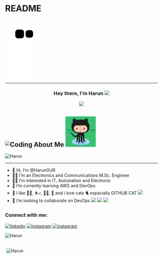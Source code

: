 # README

![snake svg](https://github.com/HRNGR/HRNGR/blob/output/github-contribution-grid-snake.svg)

---------------

<h3 align="center">Hey there, I'm Harun  <img src="https://media.giphy.com/media/hvRJCLFzcasrR4ia7z/giphy.gif" width="28">

<a href="#"><img width="50%" height="auto" src="![image](https://user-images.githubusercontent.com/96360040/158347720-eccfe991-1374-49d0-a3b7-3047b362fe7c.png)" height="75px"/></a>

## <img alt="Coding" width="100" height="100" src="https://media-exp1.licdn.com/dms/image/C5603AQFkmiGOd9S9dg/profile-displayphoto-shrink_800_800/0/1641839805384?e=1652918400&v=beta&t=UckwfzJ2JEYBriMqDmApb6oAEiAZq3gJv_nsgE5LqKE" width="15%"> About Me <img alt="Coding" width="100" height="100" src="https://raw.githubusercontent.com/Potential17/Potential17/master/github-logo-octocat-.gif" >
  <p align="left"> <img src="https://komarev.com/ghpvc/?username=HRNGR&label=Profile%20views&color=129e00&style=plastic" alt="Harun" /> </p>
<hr>
  
- 👋 Hi, I’m @HarunGUR
- 👨‍🎓 I’m an Electronics and Communications M.Sc. Engineer
- 👨‍🏫 I’m interested in IT, Automation and Electronic
- 👀 I’m currently learning AWS and DevOps 
- 🥇 I like 🏊‍♂, ⛹‍♂, 🚵‍♂, 🎣 and i love cats 🐈 expacially GITHUB CAT <img src="https://user-images.githubusercontent.com/96360040/158361364-108b1c19-f72a-46b7-bc6a-e0f43ad2c8fa.png" width="4%">
- 💞️ I’m looking to collaborate on DevOps <img src="https://logos-world.net/wp-content/uploads/2021/08/Amazon-Web-Services-AWS-Emblem.png" width="4%"> <img src="https://cdn.wmaraci.com/nedir/Microsoft-Azure.png" width="4%"> <img src="https://1000logos.net/wp-content/uploads/2020/05/Logo-Google-Cloud.jpg" width="4%">

## <h3 align="left">Connect with me:</h3>
<p align="left">

  [<img align="center" src="https://upload.wikimedia.org/wikipedia/commons/thumb/c/ca/LinkedIn_logo_initials.png/600px-LinkedIn_logo_initials.png" color="white" alt="linkedin" height="30" width="40" />](https://linkedin.com/in/harun-gür-98190267/)
 [<img align="center" src="https://upload.wikimedia.org/wikipedia/commons/thumb/5/58/Instagram-Icon.png/600px-Instagram-Icon.png?20190314235631" background-color="white" alt="instagram" height="30" width="40" />](https://instagram.com/gurharun)
 [<img align="center" src="https://upload.wikimedia.org/wikipedia/commons/thumb/7/7e/Gmail_icon_%282020%29.svg/512px-Gmail_icon_%282020%29.svg.png?20201210105308" background-color="white" alt="instagram" height="30" width="40" />](mailto:gurharun@gmail.com)

<p><img  align="left" src="https://github-readme-stats.vercel.app/api/top-langs/?username=HRNGR&langs_count=10&theme=cobalt&layout=compact" alt="Harun" /></p>
<br><br>
<p>&nbsp;<img align="center" src="https://github-readme-stats.vercel.app/api?username=HRNGR&show_icons=true&theme=cobalt" alt="Harun" /></p>
  
  
<!---
HRNGR/HRNGR is a ✨ special ✨ repository because its `README.md` (this file) appears on your GitHub profile.
You can click the Preview link to take a look at your changes.
--->
